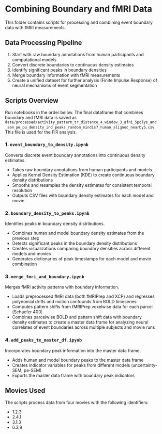 # Combining Boundary and fMRI Data

This folder contains scripts for processing and combining event boundary data with fMRI measurements.

## Data Processing Pipeline

1. Start with raw boundary annotations from human participants and computational models
2. Convert discrete boundaries to continuous density estimates
3. Identify significant peaks in boundary densities
4. Merge boundary information with fMRI measurements
5. Create a unified dataset for further analysis (Finite Impulse Response) of neural mechanisms of event segmentation

## Scripts Overview

Run notebooks in the order below. The final dataframe that combines boundary and fMRI data is saved as `data/processed/activity_pattern_tr_distance_4_window_3_afni_5polys_and_sem_pe_pu_density_ind_peaks_random_mindis7_human_aligned_nearby5.csv`. This file is used for the FIR analysis.

### 1. `event_boundary_to_density.ipynb`
Converts discrete event boundary annotations into continuous density estimates.
- Takes raw boundary annotations from human participants and models
- Applies Kernel Density Estimation (KDE) to create continuous boundary density distributions
- Smooths and resamples the density estimates for consistent temporal resolution
- Outputs CSV files with boundary density estimates for each model and movie

### 2. `boundary_density_to_peaks.ipynb`
Identifies peaks in boundary density distributions.
- Combines human and model boundary density estimates from the previous step
- Detects significant peaks in the boundary density distributions
- Creates visualizations comparing boundary densities across different models and movies
- Generates dictionaries of peak timestamps for each model and movie combination

### 3. `merge_fmri_and_boundary.ipynb`
Merges fMRI activity patterns with boundary information.
- Loads preprocessed fMRI data (both fMRIPrep and XCP) and regresses polynomial drifts and motion confounds from BOLD timeseries
- Computes pattern shifts from fMRIPrep voxelwise data for each parcel (Schaefer 400)
- Combines parcelwise BOLD and pattern shift data with boundary density estimates to create a master data frame for analyzing neural correlates of event boundaries across multiple subjects and movie runs

### 4. `add_peaks_to_master_df.ipynb`
Incorporates boundary peak information into the master data frame.
- Adds human and model boundary peaks to the master data frame
- Creates indicator variables for peaks from different models (uncertainty-SEM, pe-SEM)
- Exports the master data frame with boundary peak indicators


## Movies Used

The scripts process data from four movies with the following identifiers:
- 1.2.3
- 2.4.1
- 3.1.3
- 6.3.9
